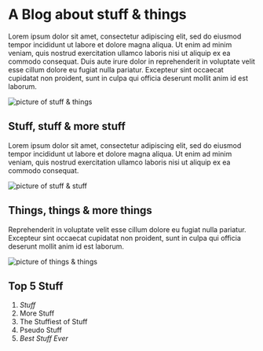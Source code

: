 # A Blog about stuff & things

Lorem ipsum dolor sit amet, consectetur adipiscing elit, sed do eiusmod tempor incididunt ut labore et dolore magna aliqua. Ut enim ad minim veniam, quis nostrud exercitation ullamco laboris nisi ut aliquip ex ea commodo consequat. Duis aute irure dolor in reprehenderit in voluptate velit esse cillum dolore eu fugiat nulla pariatur. Excepteur sint occaecat cupidatat non proident, sunt in culpa qui officia deserunt mollit anim id est laborum.

![picture of stuff & things](http://lorempixel.com/400/200/)

## Stuff, stuff & more stuff

Lorem ipsum dolor sit amet, consectetur adipiscing elit, sed do eiusmod tempor incididunt ut labore et dolore magna aliqua. Ut enim ad minim veniam, quis nostrud exercitation ullamco laboris nisi ut aliquip ex ea commodo consequat.

![picture of stuff & stuff](http://lorempixel.com/400/200/)

## Things, things & more things

Reprehenderit in voluptate velit esse cillum dolore eu fugiat nulla pariatur. Excepteur sint occaecat cupidatat non proident, sunt in culpa qui officia deserunt mollit anim id est laborum.

![picture of things & things](http://lorempixel.com/400/200/)

## Top 5 Stuff
1. _Stuff_
2. More Stuff
3. The Stuffiest of Stuff
4. Pseudo Stuff
5. *Best Stuff Ever* 
